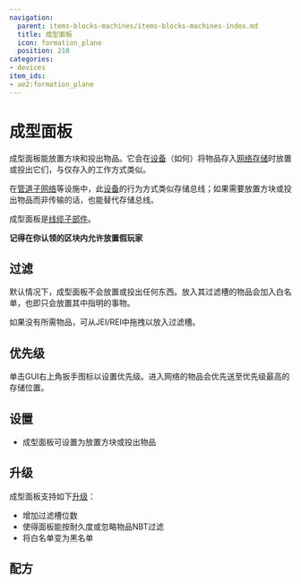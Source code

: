 ```yaml
---
navigation:
  parent: items-blocks-machines/items-blocks-machines-index.md
  title: 成型面板
  icon: formation_plane
  position: 210
categories:
- devices
item_ids:
- ae2:formation_plane
---
```


# 成型面板

<GameScene zoom="8" background="transparent">
  <ImportStructure src="../assets/blocks/formation_plane.snbt" />
</GameScene>

成型面板能放置方块和投出物品。它会在[设备](../ae2-mechanics/devices.md)（如<ItemLink id="import_bus" />何<ItemLink id="interface" />）将物品存入[网络存储](../ae2-mechanics/import-export-storage.md)时放置或投出它们，与仅存入的<ItemLink id="storage_bus" />工作方式类似。

<GameScene zoom="6" interactive={true}>
  <ImportStructure src="../assets/assemblies/formation_plane_demonstration.snbt" />
  <IsometricCamera yaw="255" pitch="30" />
</GameScene>

在[管道子网络](../example-setups/pipe-subnet.md)等设施中，此[设备](../ae2-mechanics/devices.md)的行为方式类似存储总线；如果需要放置方块或投出物品而非传输的话，也能替代存储总线。

成型面板是[线缆子部件](../ae2-mechanics/cable-subparts.md)。

**记得在你认领的区块内允许放置假玩家**

## 过滤

默认情况下，成型面板不会放置或投出任何东西。放入其过滤槽的物品会加入白名单，也即只会放置其中指明的事物。

如果没有所需物品，可从JEI/REI中拖拽以放入过滤槽。

## 优先级

单击GUI右上角扳手图标以设置优先级。进入网络的物品会优先送至优先级最高的存储位置。

## 设置

*   成型面板可设置为放置方块或投出物品

## 升级

成型面板支持如下[升级](upgrade_cards.md)：

*   <ItemLink id="capacity_card" />增加过滤槽位数
*   <ItemLink id="fuzzy_card" />使得面板能按耐久度或忽略物品NBT过滤
*   <ItemLink id="inverter_card" />将白名单变为黑名单

## 配方

<RecipeFor id="formation_plane" />
